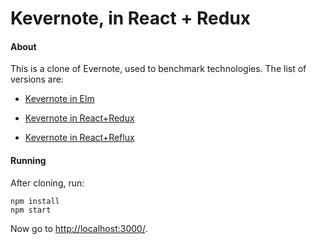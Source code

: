 # Kevernote, in React + Redux

#### About

This is a clone of Evernote, used to benchmark technologies. The list of versions are:

- [Kevernote in Elm](https://github.com/joaomilho/kevernote-elm)

- [Kevernote in React+Redux](https://github.com/joaomilho/kevernote-redux)

- [Kevernote in React+Reflux](https://github.com/joaomilho/kevernote-reflux)

#### Running

After cloning, run:

```
npm install
npm start
```

Now go to [http://localhost:3000/](http://localhost:3000/).